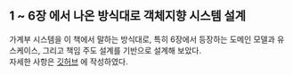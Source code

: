 ## 1 ~ 6장 에서 나온 방식대로 객체지향 시스템 설계

가계부 시스템을 이 책에서 말하는 방식대로, 특히 6장에서 등장하는 도메인 모델과 유스케이스, 그리고 책임 주도 설계를 기반으로 설계해 보았다.<br>
자세한 사항은 [깃허브](https://github.com/robinjoon/AccountBook-expanded) 에 작성하였다. 
